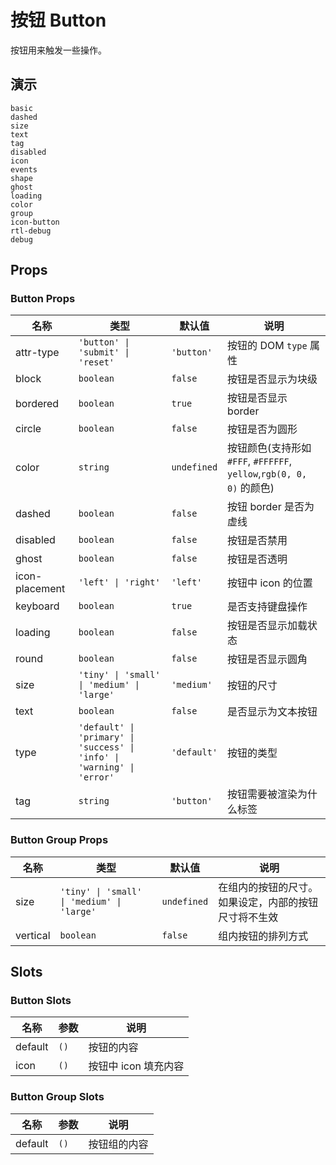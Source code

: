# 按钮 Button

按钮用来触发一些操作。

## 演示

```demo
basic
dashed
size
text
tag
disabled
icon
events
shape
ghost
loading
color
group
icon-button
rtl-debug
debug
```

## Props

### Button Props

| 名称 | 类型 | 默认值 | 说明 |
| --- | --- | --- | --- |
| attr-type | `'button' \| 'submit' \| 'reset'` | `'button'` | 按钮的 DOM `type` 属性 |
| block | `boolean` | `false` | 按钮是否显示为块级 |
| bordered | `boolean` | `true` | 按钮是否显示 border |
| circle | `boolean` | `false` | 按钮是否为圆形 |
| color | `string` | `undefined` | 按钮颜色(支持形如 `#FFF`, `#FFFFFF`, `yellow`,`rgb(0, 0, 0)` 的颜色) |
| dashed | `boolean` | `false` | 按钮 border 是否为虚线 |
| disabled | `boolean` | `false` | 按钮是否禁用 |
| ghost | `boolean` | `false` | 按钮是否透明 |
| icon-placement | `'left' \| 'right'` | `'left'` | 按钮中 icon 的位置 |
| keyboard | `boolean` | `true` | 是否支持键盘操作 |
| loading | `boolean` | `false` | 按钮是否显示加载状态 |
| round | `boolean` | `false` | 按钮是否显示圆角 |
| size | `'tiny' \| 'small' \| 'medium' \| 'large'` | `'medium'` | 按钮的尺寸 |
| text | `boolean` | `false` | 是否显示为文本按钮 |
| type | `'default' \| 'primary' \| 'success' \| 'info' \| 'warning' \| 'error'` | `'default'` | 按钮的类型 |
| tag | `string` | `'button'` | 按钮需要被渲染为什么标签 |

### Button Group Props

| 名称 | 类型 | 默认值 | 说明 |
| --- | --- | --- | --- |
| size | `'tiny' \| 'small' \| 'medium' \| 'large'` | `undefined` | 在组内的按钮的尺寸。如果设定，内部的按钮尺寸将不生效 |
| vertical | `boolean` | `false` | 组内按钮的排列方式 |

## Slots

### Button Slots

| 名称    | 参数 | 说明                 |
| ------- | ---- | -------------------- |
| default | `()` | 按钮的内容           |
| icon    | `()` | 按钮中 icon 填充内容 |

### Button Group Slots

| 名称    | 参数 | 说明         |
| ------- | ---- | ------------ |
| default | `()` | 按钮组的内容 |
